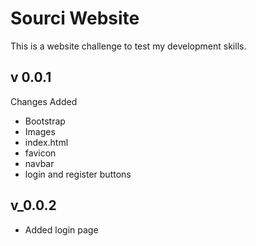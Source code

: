 Sourci Website
==============

This is a website challenge to test my development skills.

v 0.0.1
-------
Changes Added
* Bootstrap
* Images
* index.html
* favicon
* navbar
* login and register buttons

v_0.0.2
-------
* Added login page
